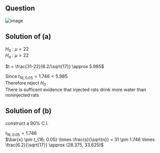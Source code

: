## Question

![image](https://github.com/user-attachments/assets/8b71afb4-58ea-44a0-b1cd-8acf515a476f)

## Solution of (a)
$H_0$ : $\mu = 22$  
$H_a$ : $\mu \gt 22$  

$t = \frac{31-22}{6.2/\sqrt{17}} \approx 5.985$  

Since $t_{16,0.05} = 1.746 \lt 5.985$  
Therefore reject $H_0$  
There is sufficent evidence that injected rats drink more water than noninjected rats

## Solution of (b)
construct a 90% C.I.

$t_{16, 0.05} = 1.746$  
$\bar{x} \pm t_{16; 0.05} \times \frac{s}{\sqrt{n}} = 31 \pm 1.746 \times \frac{6.2}{\sqrt{17}} \approx (28.375, 33.625)$  

